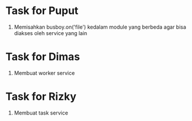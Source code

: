 # Task for Puput
1. Memisahkan busboy.on('file') kedalam module yang berbeda agar bisa diakses oleh service yang lain

# Task for Dimas
1. Membuat worker service

# Task for Rizky
1. Membuat task service